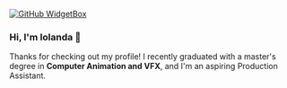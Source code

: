 [![GitHub WidgetBox](https://github-widgetbox.vercel.app/api/profile?username=Iindenshield&data=followers,repositories,stars,commits&theme=darkmode)](https://github.com/Iindenshield/github-widgetbox)

### Hi, I'm Iolanda 👋

Thanks for checking out my profile! I recently graduated with a master's degree in **Computer Animation and VFX**, and I'm an aspiring Production Assistant.
<!--
**Iindenshield/Iindenshield** is a 
**Iindenshield/Iindenshield** is a ✨ _special_ ✨ repository because its `README.md` (this file) appears on your GitHub profile.

Here are some ideas to get you started:

- 🔭 I’m currently working on ...
- 🌱 I’m currently learning ...
- 👯 I’m looking to collaborate on ...
- 🤔 I’m looking for help with ...
- 💬 Ask me about ...
- 📫 How to reach me: ...
- 😄 Pronouns: ...
- ⚡ Fun fact: ...
-->
